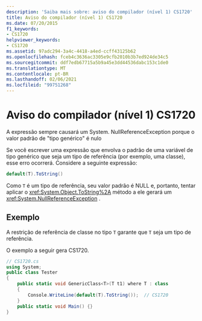 ```yaml
---
description: 'Saiba mais sobre: aviso do compilador (nível 1) CS1720'
title: Aviso do compilador (nível 1) CS1720
ms.date: 07/20/2015
f1_keywords:
- CS1720
helpviewer_keywords:
- CS1720
ms.assetid: 97adc294-3a4c-4418-a4ed-ccff43125b62
ms.openlocfilehash: fceb4c3636ac3305e9cfb2010b3b7ed924de34c5
ms.sourcegitcommit: ddf7edb67715a5b9a45e3dd44536dabc153c1de0
ms.translationtype: MT
ms.contentlocale: pt-BR
ms.lasthandoff: 02/06/2021
ms.locfileid: "99751268"
---
```

# <a name="compiler-warning-level-1-cs1720"></a>Aviso do compilador (nível 1) CS1720

A expressão sempre causará um System. NullReferenceException porque o valor padrão de "tipo genérico" é nulo  
  
 Se você escrever uma expressão que envolva o padrão de uma variável de tipo genérico que seja um tipo de referência (por exemplo, uma classe), esse erro ocorrerá. Considere a seguinte expressão:  
  
```csharp  
default(T).ToString()  
```  
  
 Como `T` é um tipo de referência, seu valor padrão é NULL e, portanto, tentar aplicar o <xref:System.Object.ToString%2A> método a ele gerará um <xref:System.NullReferenceException> .  
  
## <a name="example"></a>Exemplo  

 A restrição de referência de classe no tipo `T` garante que `T` seja um tipo de referência.  
  
 O exemplo a seguir gera CS1720.  
  
```csharp  
// CS1720.cs  
using System;  
public class Tester
{  
    public static void GenericClass<T>(T t1) where T : class
    {  
        Console.WriteLine(default(T).ToString());  // CS1720  
    }  
    public static void Main() {}  
}  
```
